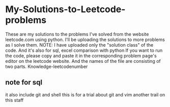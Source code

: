# My-Solutions-to-Leetcode-problems
These are my solutions to the problems I've solved from the website leetcode.com using python. 
I'll be uploading the solutions to more problems as I solve them.  NOTE: I have uploaded only the "solution class" of the code. 
And it's also for sql, excel comparison with python
If you want to run the code, please copy and paste it in the corresponding problem page's editor on the leetcode website.
And the names of the file are consisting of two parts. Knowledge-leetcodenumber

## note for sql

it also include git and shell
this is for a trial about git and vim
another trail on this staff
